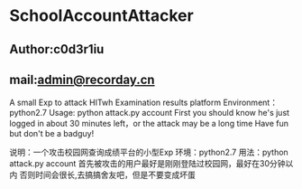 # SchoolAccountAttacker
## Author:c0d3r1iu 
## mail:admin@recorday.cn
A small Exp to attack HITwh Examination results platform
Environment：python2.7
Usage: python attack.py account
First you should know he's just logged in about 30 minutes left，or the attack may be a long time 
Have fun but don't be a badguy!

说明：一个攻击校园网查询成绩平台的小型Exp
环境：python2.7
用法：python attack.py account
首先被攻击的用户最好是刚刚登陆过校园网，最好在30分钟以内
否则时间会很长,去搞搞舍友吧，但是不要变成坏蛋


